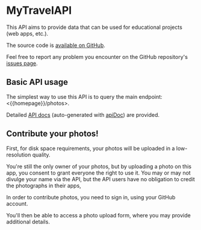# MyTravelAPI

This API aims to provide data that can be used for educational projects (web apps, etc.).

The source code is [available on GitHub](https://github.com/bhubr/my-travel-api).

Feel free to report any problem you encounter on the GitHub repository's [issues page](https://github.com/bhubr/my-travel-api/issues).

## Basic API usage

The simplest way to use this API is to query the main endpoint: <{{homepage}}/photos>.

Detailed [API docs](docs) (auto-generated with [apiDoc](https://apidocjs.com/)) are provided.

## Contribute your photos!

First, for disk space requirements, your photos will be uploaded in a low-resolution quality.

You're still the only owner of your photos, but by uploading a photo on this app, you consent to grant everyone the right to use it. You may or may not divulge your name via the API, but the API users have no obligation to credit the photographs in their apps,

In order to contribute photos, you need to sign in, using your GitHub account.

You'll then be able to access a photo upload form, where you may provide additional details.
